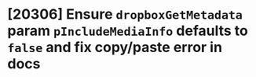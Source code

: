 # [20306] Ensure `dropboxGetMetadata` param `pIncludeMediaInfo` defaults to `false` and fix copy/paste error in docs
